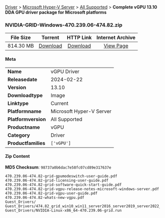 
[Driver](/README.md)  >  [Microsoft Hyper-V Server](/index/Driver/Microsoft_Hyper-V_Server.md)  >  [All Supported](/index/Driver/Microsoft_Hyper-V_Server/All_Supported.md)  >  **Complete vGPU 13.10 DDA GPU driver package for Microsoft platforms**


### NVIDIA-GRID-Windows-470.239.06-474.82.zip

| **File Size** | **Torrent**  | **HTTP Link** | **Internet Archive** |
|:-------------:|:------------:|:-------------:|:--------------------:|
| 814.30 MB |  [Download](https://archive.org/download/nvgpu_NVIDIA-GRID-Windows-470.239.06-474.82.zip/nvgpu_NVIDIA-GRID-Windows-470.239.06-474.82.zip_archive.torrent)       | [Download](https://archive.org/compress/nvgpu_NVIDIA-GRID-Windows-470.239.06-474.82.zip) | [View Page](https://archive.org/details/nvgpu_NVIDIA-GRID-Windows-470.239.06-474.82.zip)       |

#### Meta

<table>
<tr><td><strong>Name</strong></td><td>vGPU Driver</td></tr>
<tr><td><strong>Releasedate</strong></td><td>2024-02-22</td></tr>
<tr><td><strong>Version</strong></td><td>13.10</td></tr>
<tr><td><strong>Downloadtype</strong></td><td>Image</td></tr>
<tr><td><strong>Linktype</strong></td><td>Current</td></tr>
<tr><td><strong>Platformname</strong></td><td>Microsoft Hyper-V Server</td></tr>
<tr><td><strong>Platformversion</strong></td><td>All Supported</td></tr>
<tr><td><strong>Productname</strong></td><td>vGPU</td></tr>
<tr><td><strong>Category</strong></td><td>Driver</td></tr>
<tr><td><strong>Productfamilies</strong></td><td><code>['vGPU']</code></td></tr>
</table>

#### Zip Content

**MD5 Checksum**: `98737a0b6dac7e58fc07cd89e317637e`

```text
470.239.06-474.82-grid-gpumodeswitch-user-guide.pdf
470.239.06-474.82-grid-licensing-user-guide.pdf
470.239.06-474.82-grid-software-quick-start-guide.pdf
470.239.06-474.82-grid-vgpu-release-notes-microsoft-windows-server.pdf
470.239.06-474.82-grid-vgpu-user-guide.pdf
470.239.06-474.82-whats-new-vgpu.pdf
Guest_Drivers/
Guest_Drivers/474.82_grid_win10_win11_server2016_server2019_server2022_64bit_international.exe
Guest_Drivers/NVIDIA-Linux-x86_64-470.239.06-grid.run
```